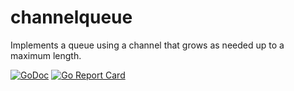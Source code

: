 # channelqueue

Implements a queue using a channel that grows as needed up to a maximum length.

[![GoDoc](https://godoc.org/github.com/delabroj/channelqueue?status.svg)](https://godoc.org/github.com/delabroj/channelqueue)
[![Go Report Card](https://goreportcard.com/badge/github.com/delabroj/channelqueue)](https://goreportcard.com/report/github.com/delabroj/channelqueue)
